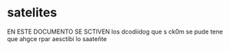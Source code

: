 # satelites

 EN ESTE DOCUMENTO SE SCTIVEN  los dcodiidog  que s
 ck0m se pude tene que ahgce rpar aesctibi lo saateñte
 
